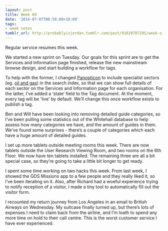 ```yaml
---
layout: post
title: Week 69
date: '2014-07-07T08:50:00+10:00'
tags:
- week notes
tumblr_url: http://probablyisjordan.tumblr.com/post/91029787201/week-sixty-nine
---
```

<p>Regular service resumes this week.</p>

<p>We started a new sprint on Tuesday. Our goals for this sprint are to get the Services and Information page finished, release the new mainstream browse design, and start building a workflow for tags.</p>

<p>To help with the former, I changed <a href="https://github.com/alphagov/panopticon">Panopticon</a> to include specialist sectors (eg. <a href="https://www.gov.uk/oil-and-gas">oil and gas</a>) in the search index, so that we can show full details of each sector on the Services and Information page for each organisation. For the latter, I&rsquo;ve added a &lsquo;state&rsquo; field to the Tag document. At the moment, every tag will be 'live&rsquo; by default. We&rsquo;ll change this once workflow exists to publish a tag.</p>

<p>Ben and Will have been looking into removing detailed guide categories, so I&rsquo;ve been pulling some statistics out of the Whitehall database to help assess how many categories we have, and the amount of guides in them. We&rsquo;ve found some surprises - there&rsquo;s a couple of categories which each have a huge amount of detailed guides.</p>

<p>I set up more tablets outside meeting rooms this week. There are now tablets outside the User Research Viewing Room, and two rooms on the 6th Floor. We now have ten tablets installed. The remaining three are all a bit special case, so they&rsquo;re going to take a little bit longer to get ready.</p>

<p>I spent some time working on two hacks this week. From last week, I showed the GDS Missions app to a few people and they really liked it, so I&rsquo;ve been iterating on it. Also, after Richard had a woeful experience trying to notify reception of a visitor, I made a tiny tool to automatically fill out the visitor form.</p>

<p>I recounted my return journey from Los Angeles in an email to British Airways on Wednesday. My suitcase finally turned up, but there&rsquo;s lots of expenses I need to claim back from the airline, and I&rsquo;m loath to spend any more time on hold to their call centre. This is the worst customer service I have ever experienced.</p>
